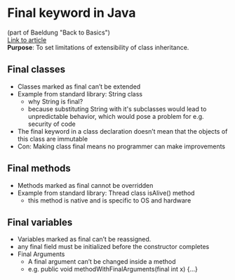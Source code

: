 # Final keyword in Java  
(part of Baeldung "Back to Basics")  
[Link to article](https://www.baeldung.com/java*final)  
**Purpose**: To set limitations of extensibility of class inheritance.  
## Final classes
* Classes marked as final can’t be extended
* Example from standard library: String class
	* why String is final?
	* because substituting String with it's subclasses would lead to unpredictable behavior, which would pose a problem for e.g. security of code
* The final keyword in a class declaration doesn’t mean that the objects of this class are immutable
* Con: Making class final means no programmer can make improvements
## Final methods
* Methods marked as final cannot be overridden
* Example from standard library: Thread class isAlive() method
	* this method is native and is specific to OS and hardware
## Final variables
* Variables marked as final can’t be reassigned.
* any final field must be initialized before the constructor completes
* Final Arguments
	* A final argument can’t be changed inside a method
	* e.g. public void methodWithFinalArguments(final int x) {...}
